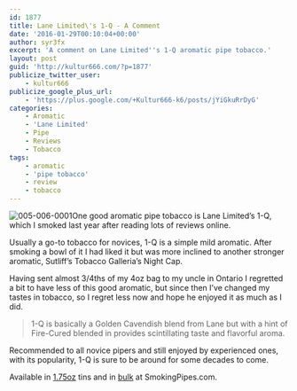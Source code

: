 ```yaml
---
id: 1877
title: Lane Limited\'s 1-Q - A Comment
date: '2016-01-29T00:10:04+00:00'
author: syr3fx
excerpt: 'A comment on Lane Limited''s 1-Q aromatic pipe tobacco.'
layout: post
guid: 'http://kultur666.com/?p=1877'
publicize_twitter_user:
    - kultur666
publicize_google_plus_url:
    - 'https://plus.google.com/+Kultur666-k6/posts/jYiGkuRrDyG'
categories:
    - Aromatic
    - 'Lane Limited'
    - Pipe
    - Reviews
    - Tobacco
tags:
    - aromatic
    - 'pipe tobacco'
    - review
    - tobacco
---
```


![005-006-0001](http://localhost:8080/wp-content/uploads/2016/01/005-006-0001.jpg)One good aromatic pipe tobacco is Lane Limited’s 1-Q, which I smoked last year after reading lots of reviews online.

Usually a go-to tobacco for novices, 1-Q is a simple mild aromatic. After smoking a bowl of it I had liked it but was more inclined to another stronger aromatic, Sutliff’s Tobacco Galleria’s Night Cap.

Having sent almost 3/4ths of my 4oz bag to my uncle in Ontario I regretted a bit to have less of this good aromatic, but since then I’ve changed my tastes in tobacco, so I regret less now and hope he enjoyed it as much as I did.

> 1-Q is basically a Golden Cavendish blend from Lane but with a hint of Fire-Cured blended in provides scintillating taste and flavorful aroma.

Recommended to all novice pipers and still enjoyed by experienced ones, with its popularity, 1-Q is sure to be around for some decades to come.

Available in [1.75oz](https://www.smokingpipes.com/tobacco/by-maker/lane/moreinfo.cfm?product_id=177735) tins and in [bulk](https://www.smokingpipes.com/tobacco/by-maker/lane/bulk/moreinfo.cfm?product_id=11757) at SmokingPipes.com.